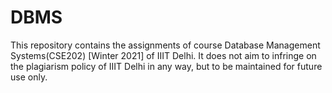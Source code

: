 # DBMS
This repository contains the assignments of course Database Management Systems(CSE202) [Winter 2021] of IIIT Delhi. It does not aim to infringe on the plagiarism policy of IIIT Delhi in any way, but to be maintained for future use only.
